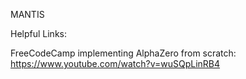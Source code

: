 MANTIS

Helpful Links:

FreeCodeCamp implementing AlphaZero from scratch:
https://www.youtube.com/watch?v=wuSQpLinRB4